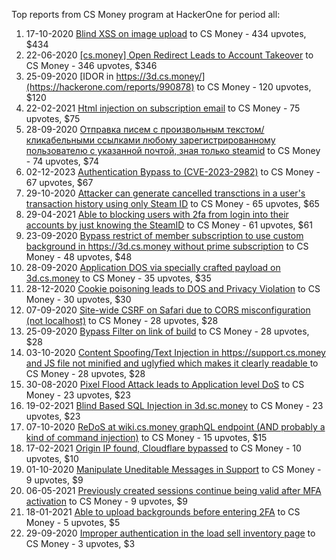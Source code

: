 Top reports from CS Money program at HackerOne for period all:

1. 17-10-2020 [Blind XSS on image upload](https://hackerone.com/reports/1010466) to CS Money - 434 upvotes, $434
2. 22-06-2020 [[cs.money] Open Redirect Leads to Account Takeover](https://hackerone.com/reports/905607) to CS Money - 346 upvotes, $346
3. 25-09-2020 [IDOR in https://3d.cs.money/](https://hackerone.com/reports/990878) to CS Money - 120 upvotes, $120
4. 22-02-2021 [Html injection on subscription email](https://hackerone.com/reports/1108504) to CS Money - 75 upvotes, $75
5. 28-09-2020 [Отправка писем с произвольным текстом/кликабельными ссылками любому зарегистрированному пользователю с указанной почтой, зная только steamid](https://hackerone.com/reports/993711) to CS Money - 74 upvotes, $74
6. 02-12-2023 [Authentication Bypass to (CVE-2023-2982)](https://hackerone.com/reports/2269989) to CS Money - 67 upvotes, $67
7. 29-10-2020 [Attacker can generate cancelled transctions in a user's transaction history using only Steam ID](https://hackerone.com/reports/1021776) to CS Money - 65 upvotes, $65
8. 29-04-2021 [Able to blocking users with 2fa from login into their accounts by just knowing the SteamID](https://hackerone.com/reports/1179232) to CS Money - 61 upvotes, $61
9. 23-09-2020 [Bypass restrict of member subscription to use custom background in https://3d.cs.money without prime subscription](https://hackerone.com/reports/989415) to CS Money - 48 upvotes, $48
10. 28-09-2020 [Application DOS via specially crafted payload on 3d.cs.money](https://hackerone.com/reports/993582) to CS Money - 35 upvotes, $35
11. 28-12-2020 [Cookie poisoning leads to DOS and Privacy Violation](https://hackerone.com/reports/1067809) to CS Money - 30 upvotes, $30
12. 07-09-2020 [Site-wide CSRF on Safari due to CORS misconfiguration (not localhost)](https://hackerone.com/reports/975983) to CS Money - 28 upvotes, $28
13. 25-09-2020 [Bypass Filter on link of build](https://hackerone.com/reports/990838) to CS Money - 28 upvotes, $28
14. 03-10-2020 [Content Spoofing/Text Injection in https://support.cs.money and JS file not minified and uglyfied which makes it clearly readable ](https://hackerone.com/reports/997198) to CS Money - 28 upvotes, $28
15. 30-08-2020 [Pixel Flood Attack leads to Application level DoS](https://hackerone.com/reports/970760) to CS Money - 23 upvotes, $23
16. 19-02-2021 [Blind Based SQL Injection in 3d.sc.money](https://hackerone.com/reports/1107536) to CS Money - 23 upvotes, $23
17. 07-10-2020 [ReDoS at wiki.cs.money graphQL endpoint (AND probably a kind of command injection)](https://hackerone.com/reports/1000567) to CS Money - 15 upvotes, $15
18. 17-02-2021 [Origin IP found, Cloudflare bypassed](https://hackerone.com/reports/1105673) to CS Money - 10 upvotes, $10
19. 01-10-2020 [Manipulate Uneditable Messages in Support](https://hackerone.com/reports/995969) to CS Money - 9 upvotes, $9
20. 06-05-2021 [Previously created sessions continue being valid after MFA activation](https://hackerone.com/reports/1185479) to CS Money - 9 upvotes, $9
21. 18-01-2021 [Able to upload backgrounds before entering 2FA](https://hackerone.com/reports/1080839) to CS Money - 5 upvotes, $5
22. 29-09-2020 [Improper authentication in the load sell inventory page](https://hackerone.com/reports/993767) to CS Money - 3 upvotes, $3

